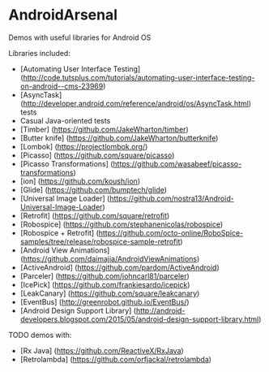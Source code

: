 # AndroidArsenal
Demos with useful libraries for Android OS

Libraries included:
- [Automating User Interface Testing] (http://code.tutsplus.com/tutorials/automating-user-interface-testing-on-android--cms-23969)
- [AsyncTask] (http://developer.android.com/reference/android/os/AsyncTask.html) tests
- Casual Java-oriented tests
- [Timber] (https://github.com/JakeWharton/timber)
- [Butter knife] (https://github.com/JakeWharton/butterknife)
- [Lombok] (https://projectlombok.org/)
- [Picasso] (https://github.com/square/picasso)
- [Picasso Transformations] (https://github.com/wasabeef/picasso-transformations)
- [ion] (https://github.com/koush/ion)
- [Glide] (https://github.com/bumptech/glide)
- [Universal Image Loader] (https://github.com/nostra13/Android-Universal-Image-Loader)
- [Retrofit] (https://github.com/square/retrofit)
- [Robospice] (https://github.com/stephanenicolas/robospice)
- [Robospice + Retrofit] (https://github.com/octo-online/RoboSpice-samples/tree/release/robospice-sample-retrofit)
- [Android View Animations] (https://github.com/daimajia/AndroidViewAnimations)
- [ActiveAndroid] (https://github.com/pardom/ActiveAndroid)
- [Parceler] (https://github.com/johncarl81/parceler)
- [IcePick] (https://github.com/frankiesardo/icepick)
- [LeakCanary] (https://github.com/square/leakcanary)
- [EventBus] (http://greenrobot.github.io/EventBus/)
- [Android Design Support Library] (http://android-developers.blogspot.com/2015/05/android-design-support-library.html)

TODO demos with:
- [Rx Java] (https://github.com/ReactiveX/RxJava)
- [Retrolambda] (https://github.com/orfjackal/retrolambda)